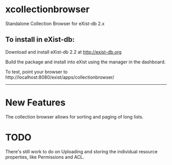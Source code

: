 xcollectionbrowser
==================

Standalone Collection Browser for eXist-db 2.x

To install in eXist-db:
--------------------

Download and install eXist-db 2.2 at http://exist-db.org

Build the package and install into eXist using the manager in the dashboard.

To test, point your browser to http://localhost:8080/exist/apps/collectionbrowser/

--------

New Features
==============

The collection browser allows for sorting and paging of long lists.

TODO
=====

There's still work to do on Uploading and storing the individual resource properties, like Permissions and ACL.
